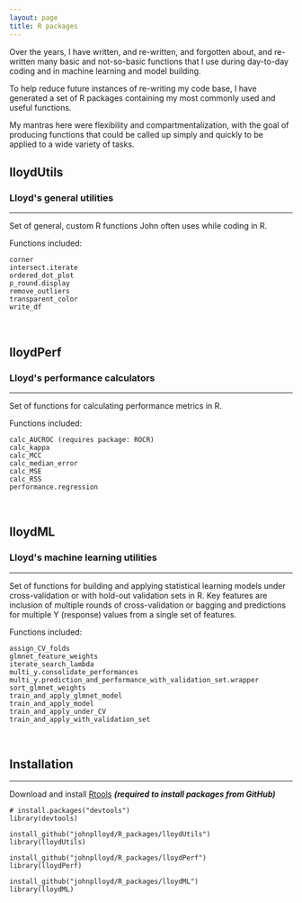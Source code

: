 ```yaml
---
layout: page
title: R packages
---
```


Over the years, I have written, and re-written, and forgotten about, and re-written many basic and not-so-basic functions that I use during day-to-day coding and in machine learning and model building.

To help reduce future instances of re-writing my code base, I have generated a set of R packages containing my most commonly used and useful functions.

My mantras here were flexibility and compartmentalization, with the goal of producing functions that could be called up simply and quickly to be applied to a wide variety of tasks.
&nbsp;
&nbsp;
## lloydUtils
### Lloyd's general utilities
---------

Set of general, custom R functions John often uses while coding in R.

Functions included:
```
corner
intersect.iterate
ordered_dot_plot
p_round.display
remove_outliers
transparent_color
write_df
```
&nbsp;
## lloydPerf
### Lloyd's performance calculators
---------

Set of functions for calculating performance metrics in R.

Functions included:
```
calc_AUCROC (requires package: ROCR)
calc_kappa
calc_MCC
calc_median_error
calc_MSE
calc_RSS
performance.regression
```
&nbsp;
## lloydML
### Lloyd's machine learning utilities
---------

Set of functions for building and applying statistical learning models under cross-validation or with hold-out validation sets in R. Key features are inclusion of multiple rounds of cross-validation or bagging and predictions for multiple Y (response) values from a single set of features.

Functions included:
```
assign_CV_folds
glmnet_feature_weights
iterate_search_lambda
multi_y.consolidate_performances
multi_y.prediction_and_performance_with_validation_set.wrapper
sort_glmnet_weights
train_and_apply_glmnet_model
train_and_apply_model
train_and_apply_under_CV
train_and_apply_with_validation_set
```
&nbsp;
## Installation
---------

Download and install [Rtools](https://cran.r-project.org/bin/windows/Rtools/) ***(required to install packages from GitHub)***

```
# install.packages("devtools")
library(devtools)

install_github("johnplloyd/R_packages/lloydUtils")
library(lloydUtils)

install_github("johnplloyd/R_packages/lloydPerf")
library(lloydPerf)

install_github("johnplloyd/R_packages/lloydML")
library(lloydML)
```
&nbsp;
